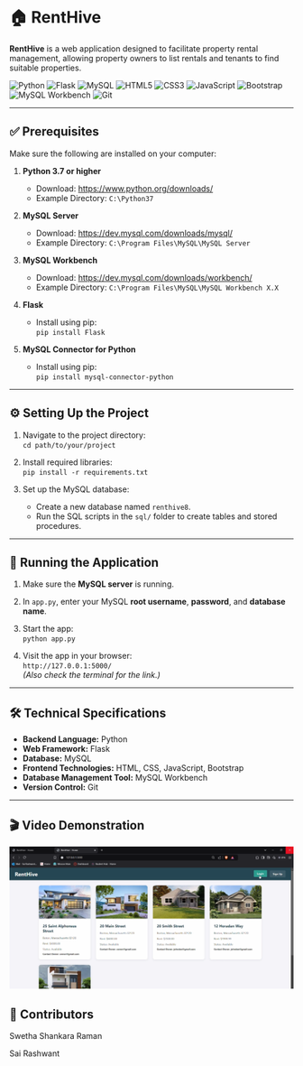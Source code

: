 # 🏠 RentHive

**RentHive** is a web application designed to facilitate property rental management, allowing property owners to list rentals and tenants to find suitable properties.


![Python](https://img.shields.io/badge/Python-3776AB?style=flat-square&logo=python&logoColor=white) 
![Flask](https://img.shields.io/badge/Flask-000000?style=flat-square&logo=flask&logoColor=white) 
![MySQL](https://img.shields.io/badge/MySQL-4479A1?style=flat-square&logo=mysql&logoColor=white) 
![HTML5](https://img.shields.io/badge/HTML5-E34F26?style=flat-square&logo=html5&logoColor=white) 
![CSS3](https://img.shields.io/badge/CSS3-1572B6?style=flat-square&logo=css3&logoColor=white) 
![JavaScript](https://img.shields.io/badge/JavaScript-F7DF1E?style=flat-square&logo=javascript&logoColor=black) 
![Bootstrap](https://img.shields.io/badge/Bootstrap-7952B3?style=flat-square&logo=bootstrap&logoColor=white) 
![MySQL Workbench](https://img.shields.io/badge/MySQL_Workbench-4479A1?style=flat-square&logo=mysql&logoColor=white) 
![Git](https://img.shields.io/badge/Git-F05032?style=flat-square&logo=git&logoColor=white)



---

## ✅ Prerequisites

Make sure the following are installed on your computer:

1. **Python 3.7 or higher**  
   - Download: https://www.python.org/downloads/  
   - Example Directory: `C:\Python37`

2. **MySQL Server**  
   - Download: https://dev.mysql.com/downloads/mysql/  
   - Example Directory: `C:\Program Files\MySQL\MySQL Server`

3. **MySQL Workbench**  
   - Download: https://dev.mysql.com/downloads/workbench/  
   - Example Directory: `C:\Program Files\MySQL\MySQL Workbench X.X`

4. **Flask**  
   - Install using pip:  
     `pip install Flask`

5. **MySQL Connector for Python**  
   - Install using pip:  
     `pip install mysql-connector-python`

---

## ⚙️ Setting Up the Project

1. Navigate to the project directory:  
   `cd path/to/your/project`

2. Install required libraries:  
   `pip install -r requirements.txt`

3. Set up the MySQL database:
   - Create a new database named `renthive8`.
   - Run the SQL scripts in the `sql/` folder to create tables and stored procedures.

---

## 🚀 Running the Application

1. Make sure the **MySQL server** is running.

2. In `app.py`, enter your MySQL **root username**, **password**, and **database name**.

3. Start the app:  
   `python app.py`

4. Visit the app in your browser:  
   `http://127.0.0.1:5000/`  
   *(Also check the terminal for the link.)*

---

## 🛠️ Technical Specifications

- **Backend Language:** Python  
- **Web Framework:** Flask  
- **Database:** MySQL  
- **Frontend Technologies:** HTML, CSS, JavaScript, Bootstrap  
- **Database Management Tool:** MySQL Workbench  
- **Version Control:** Git

---

## 🎬 Video Demonstration

[![Demo Video](https://github.com/Swetha1802/RentHive/blob/main/static/uploads/thumbnail.png)](https://youtu.be/apcF4ri3PKI)

## 👥 Contributors

Swetha Shankara Raman

Sai Rashwant

